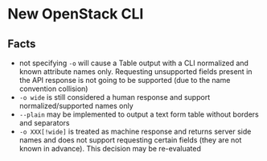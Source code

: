 # New OpenStack CLI

## Facts

- not specifying `-o` will cause a Table output with a CLI normalized and known
  attribute names only. Requesting unsupported fields present in the API
  response is not going to be supported (due to the name convention collision)
- `-o wide` is still considered a human response and
  support normalized/supported names only
- `--plain` may be implemented to output a text form
  table without borders and separators
- `-o XXX[!wide]` is treated as machine response and returns server side names
  and does not support requesting certain fields (they are not known in
  advance).  This decision may be re-evaluated
